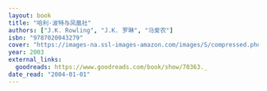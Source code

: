 ```yaml
---
layout: book
title: "哈利·波特与凤凰社"
authors: ["J.K. Rowling", "J.K. 罗琳", "马爱农"]
isbn: "9787020043279"
cover: "https://images-na.ssl-images-amazon.com/images/S/compressed.photo.goodreads.com/books/1432171921i/70363.jpg"
year: 2003
external_links:
  goodreads: https://www.goodreads.com/book/show/70363._
date_read: "2004-01-01"
---
```

